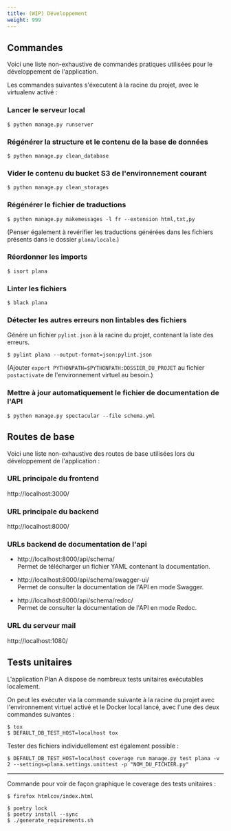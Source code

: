 ```yaml
---
title: (WIP) Développement
weight: 999
---
```


## Commandes

Voici une liste non-exhaustive de commandes pratiques utilisées pour le développement de l'application.

Les commandes suivantes s'éxecutent à la racine du projet, avec le virtualenv activé : 

### Lancer le serveur local

```
$ python manage.py runserver
```

### Régénérer la structure et le contenu de la base de données

```
$ python manage.py clean_database
```

### Vider le contenu du bucket S3 de l'environnement courant

```
$ python manage.py clean_storages
```

### Régénérer le fichier de traductions

```
$ python manage.py makemessages -l fr --extension html,txt,py
```
(Penser également à revérifier les traductions générées dans les fichiers présents dans le dossier `plana/locale`.)

### Réordonner les imports

```
$ isort plana
```

### Linter les fichiers

```
$ black plana
```

### Détecter les autres erreurs non lintables des fichiers

Génère un fichier `pylint.json` à la racine du projet, contenant la liste des erreurs.

```
$ pylint plana --output-format=json:pylint.json
```

(Ajouter `export PYTHONPATH=$PYTHONPATH:DOSSIER_DU_PROJET` au fichier `postactivate` de l'environnement virtuel au besoin.)

### Mettre à jour automatiquement le fichier de documentation de l'API

```
$ python manage.py spectacular --file schema.yml
```

## Routes de base

Voici une liste non-exhaustive des routes de base utilisées lors du développement de l'application :

### URL principale du frontend

http://localhost:3000/

### URL principale du backend

http://localhost:8000/

### URLs backend de documentation de l'api

- http://localhost:8000/api/schema/  
Permet de télécharger un fichier YAML contenant la documentation.

- http://localhost:8000/api/schema/swagger-ui/  
Permet de consulter la documentation de l'API en mode Swagger.
 
- http://localhost:8000/api/schema/redoc/  
Permet de consulter la documentation de l'API en mode Redoc.

### URL du serveur mail

http://localhost:1080/

## Tests unitaires

L'application Plan A dispose de nombreux tests unitaires exécutables localement.

On peut les exécuter via la commande suivante à la racine du projet avec l'environnement virtuel activé et le Docker local lancé, avec l'une des deux commandes suivantes :

```
$ tox
$ DEFAULT_DB_TEST_HOST=localhost tox
```

Tester des fichiers individuellement est également possible :

```
$ DEFAULT_DB_TEST_HOST=localhost coverage run manage.py test plana -v 2 --settings=plana.settings.unittest -p "NOM_DU_FICHIER.py"
```

---

Commande pour voir de façon graphique le coverage des tests unitaires : 

```
$ firefox htmlcov/index.html
```

```
$ poetry lock
$ poetry install --sync
$ ./generate_requirements.sh
```
